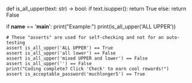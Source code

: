 def is_all_upper(text: str) -> bool:
    if text.isupper():
        return True
    else:
        return False


if __name__ == '__main__':
    print("Example:")
    print(is_all_upper('ALL UPPER'))

    # These "asserts" are used for self-checking and not for an auto-testing
    assert is_all_upper('ALL UPPER') == True
    assert is_all_upper('all lower') == False
    assert is_all_upper('mixed UPPER and lower') == False
    assert is_all_upper('') == False
    print("Coding complete? Click 'Check' to earn cool rewards!")
    assert is_acceptable_password('muchlonger5') == True
